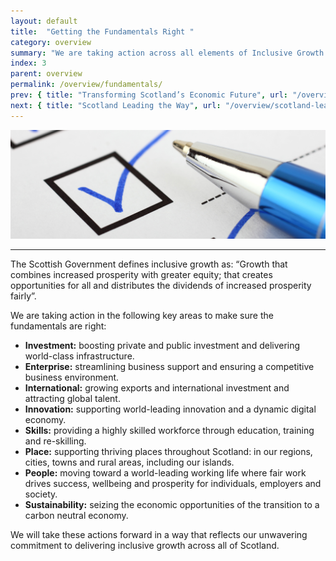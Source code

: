 ```yaml
---
layout: default
title:  "Getting the Fundamentals Right "
category: overview
summary: "We are taking action across all elements of Inclusive Growth."
index: 3
parent: overview
permalink: /overview/fundamentals/
prev: { title: "Transforming Scotland’s Economic Future", url: "/overview/transforming-scotland/"}
next: { title: "Scotland Leading the Way", url: "/overview/scotland-leading-the-way/"}
---
```


![A pen ticking a checkbox](/assets/images/pageimages/overview3.jpg)
<br>
<hr>

The Scottish Government defines inclusive growth as: “Growth that combines increased prosperity with greater equity; that creates opportunities for all and distributes the dividends of increased prosperity fairly”. 

We are taking action in the following key areas to make sure the fundamentals are right: 

* **Investment:** boosting private and public investment and delivering world-class infrastructure.
* **Enterprise:** streamlining business support and ensuring a competitive business environment.
* **International:** growing exports and international investment and attracting global talent.
* **Innovation:** supporting world-leading innovation and a dynamic digital economy.
* **Skills:** providing a highly skilled workforce through education, training and re-skilling.
* **Place:** supporting thriving places throughout Scotland: in our regions, cities, towns and rural areas, including our islands.
* **People:** moving toward a world-leading working life where fair work drives success, wellbeing and prosperity for individuals, employers and society.
* **Sustainability:** seizing the economic opportunities of the transition to a carbon neutral economy.

We will take these actions forward in a way that reflects our unwavering commitment to delivering inclusive growth across all of Scotland. 

